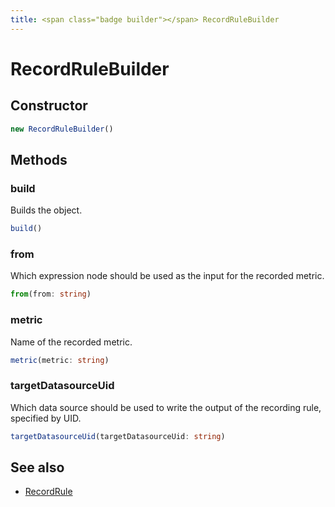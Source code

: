 ```yaml
---
title: <span class="badge builder"></span> RecordRuleBuilder
---
```

# <span class="badge builder"></span> RecordRuleBuilder

## Constructor

```typescript
new RecordRuleBuilder()
```
## Methods

### <span class="badge object-method"></span> build

Builds the object.

```typescript
build()
```

### <span class="badge object-method"></span> from

Which expression node should be used as the input for the recorded metric.

```typescript
from(from: string)
```

### <span class="badge object-method"></span> metric

Name of the recorded metric.

```typescript
metric(metric: string)
```

### <span class="badge object-method"></span> targetDatasourceUid

Which data source should be used to write the output of the recording rule, specified by UID.

```typescript
targetDatasourceUid(targetDatasourceUid: string)
```

## See also

 * <span class="badge object-type-interface"></span> [RecordRule](./object-RecordRule.md)
